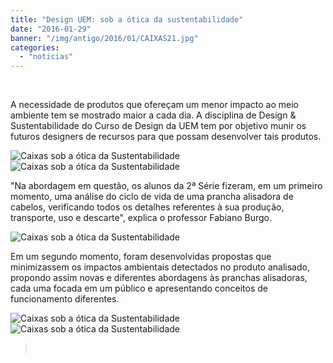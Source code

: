 ```yaml
---
title: "Design UEM: sob a ótica da sustentabilidade"
date: "2016-01-29"
banner: "/img/antigo/2016/01/CAIXAS21.jpg"
categories: 
  - "noticias"
---
```



 

A necessidade de produtos que ofereçam um menor impacto ao meio ambiente tem se mostrado maior a cada dia. A disciplina de Design & Sustentabilidade do Curso de Design da UEM tem por objetivo munir os futuros designers de recursos para que possam desenvolver tais produtos.

<!--more-->

![Caixas sob a ótica da Sustentabilidade](/img/antigo/2016/01/CAIXAS21.jpg)   
![Caixas sob a ótica da Sustentabilidade](/img/antigo/2016/01/CAIXAS6.jpg)


"Na abordagem em questão, os alunos da 2ª Série fizeram, em um primeiro momento, uma análise do ciclo de vida de uma prancha alisadora de cabelos, verificando todos os detalhes referentes à sua produção, transporte, uso e descarte", explica o professor Fabiano Burgo.

![Caixas sob a ótica da Sustentabilidade](/img/antigo/2016/01/CAIXAS5.jpg)

Em um segundo momento, foram desenvolvidas propostas que minimizassem os impactos ambientais detectados no produto analisado, propondo assim novas e diferentes abordagens às pranchas alisadoras, cada uma focada em um público e apresentando conceitos de funcionamento diferentes.

![Caixas sob a ótica da Sustentabilidade](/img/antigo/2016/01/CAIXAS4.jpg) 
![Caixas sob a ótica da Sustentabilidade](/img/antigo/2016/01/CAIXAS3.jpg)
> 
>  
> 
>

